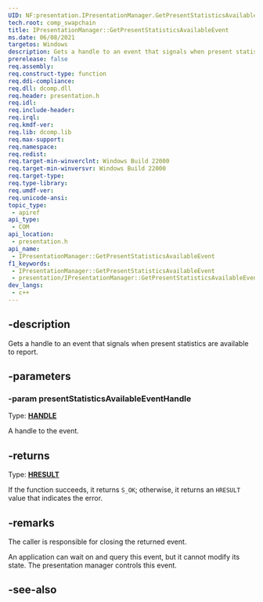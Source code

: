 ```yaml
---
UID: NF:presentation.IPresentationManager.GetPresentStatisticsAvailableEvent
tech.root: comp_swapchain
title: IPresentationManager::GetPresentStatisticsAvailableEvent
ms.date: 06/08/2021
targetos: Windows
description: Gets a handle to an event that signals when present statistics are available to report.
prerelease: false
req.assembly: 
req.construct-type: function
req.ddi-compliance: 
req.dll: dcomp.dll
req.header: presentation.h
req.idl: 
req.include-header: 
req.irql: 
req.kmdf-ver: 
req.lib: dcomp.lib
req.max-support: 
req.namespace: 
req.redist: 
req.target-min-winverclnt: Windows Build 22000
req.target-min-winversvr: Windows Build 22000
req.target-type: 
req.type-library: 
req.umdf-ver: 
req.unicode-ansi: 
topic_type:
 - apiref
api_type:
 - COM
api_location:
 - presentation.h
api_name:
 - IPresentationManager::GetPresentStatisticsAvailableEvent
f1_keywords:
 - IPresentationManager::GetPresentStatisticsAvailableEvent
 - presentation/IPresentationManager::GetPresentStatisticsAvailableEvent
dev_langs:
 - c++
---
```


## -description

Gets a handle to an event that signals when present statistics are available to report.

## -parameters

### -param presentStatisticsAvailableEventHandle

Type: **[HANDLE](/windows/desktop/winprog/windows-data-types)**

A handle to the event.

## -returns

Type: **[HRESULT](/windows/desktop/winprog/windows-data-types)**

If the function succeeds, it returns `S_OK`; otherwise, it returns an `HRESULT` value that indicates the error.

## -remarks

The caller is responsible for closing the returned event.

An application can wait on and query this event, but it cannot modify its state. The presentation manager controls this event.

## -see-also

